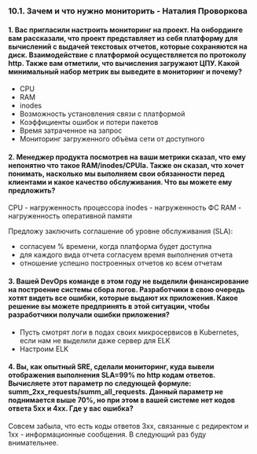 ### 10.1. Зачем и что нужно мониторить - Наталия Проворкова
#### 1. Вас пригласили настроить мониторинг на проект. На онбординге вам рассказали, что проект представляет из себя платформу для вычислений с выдачей текстовых отчетов, которые сохраняются на диск. Взаимодействие с платформой осуществляется по протоколу http. Также вам отметили, что вычисления загружают ЦПУ. Какой минимальный набор метрик вы выведите в мониторинг и почему?
* CPU
* RAM
* inodes  
* Возможность установления связи c платформой
* Коэффициенты ошибок и потери пакетов
* Время затраченное на запрос
* Мониторинг загруженного объёма сети от доступного

#### 2. Менеджер продукта посмотрев на ваши метрики сказал, что ему непонятно что такое RAM/inodes/CPUla. Также он сказал, что хочет понимать, насколько мы выполняем свои обязанности перед клиентами и какое качество обслуживания. Что вы можете ему предложить?
CPU - нагруженность процессора 
inodes - нагруженность ФС 
RAM - нагруженность оперативной памяти

Предложу заключить соглашение об уровне обслуживания (SLA): 
* согласуем % времени, когда платформа будет доступна
* для каждого вида отчета согласуем время выполнения отчета
* отношение успешно построенных отчетов ко всем отчетам

#### 3. Вашей DevOps команде в этом году не выделили финансирование на построение системы сбора логов. Разработчики в свою очередь хотят видеть все ошибки, которые выдают их приложения. Какое решение вы можете предпринять в этой ситуации, чтобы разработчики получали ошибки приложения?
* Пусть смотрят логи в подах своих микросервисов в Kubernetes, если нам не выделили даже сервер для ELK
* Настроим ELK

#### 4. Вы, как опытный SRE, сделали мониторинг, куда вывели отображения выполнения SLA=99% по http кодам ответов. Вычисляете этот параметр по следующей формуле: summ_2xx_requests/summ_all_requests. Данный параметр не поднимается выше 70%, но при этом в вашей системе нет кодов ответа 5xx и 4xx. Где у вас ошибка?
Совсем забыла, что есть коды ответов 3хх, связанные с редиректом и 1хх - информационные сообщения. В следующий раз буду внимательнее.
